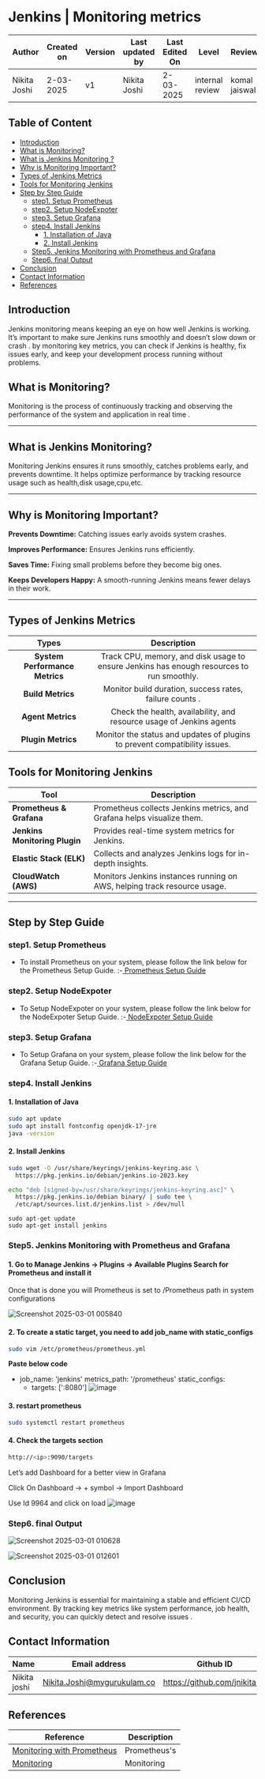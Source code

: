 # Jenkins | Monitoring metrics

| **Author** | **Created on** | **Version** | **Last updated by**|**Last Edited On**|**Level** |**Reviewer** |
|------------|---------------------------|-------------|----------------|-----|-------------|-------------|
| Nikita Joshi|  2-03-2025           | v1         | Nikita Joshi    |2-03-2025    |  internal review | komal jaiswal | 


## Table of Content
- [Introduction](#introduction)
- [What is Monitoring?](#what-is-monitoring)
- [What is Jenkins Monitoring ?](#what-is-jenkins-monitoring)
- [Why is Monitoring Important?](#why-is-monitoring-important)
- [Types of Jenkins Metrics ](#types-of-jenkins-metrics)
- [Tools for Monitoring Jenkins](#tools-for-monitoring-jenkins)
- [Step by Step Guide](#step-by-step-guide)
    - [step1. Setup Prometheus](#step1-setup-prometheus)
    - [step2. Setup NodeExpoter](#step2-setup-nodeexpoter)
    - [step3. Setup Grafana](#step3-setup-grafana)
    - [step4. Install Jenkins](#step4-install-jenkins)
      - [1. Installation of Java](#1-installation-of-java)
      - [2. Install Jenkins](#2-install-jenkins)
   - [Step5. Jenkins Monitoring with Prometheus and Grafana]()
   - [Step6. final Output](#step6-final-output)
- [Conclusion](Conclusion)
- [Contact Information](#contact-information)
- [References](#references)


## **Introduction**

Jenkins monitoring means keeping an eye on how well Jenkins is working. It’s important to make sure Jenkins runs smoothly and doesn’t slow down or crash . by monitoring key metrics, you can check if Jenkins is healthy, fix issues early, and keep your development process running without problems.


## **What is Monitoring?**

Monitoring is the process of continuously tracking and observing the performance of the system and application in real time  .


___
## **What is Jenkins Monitoring?**

Monitoring Jenkins ensures it runs smoothly, catches problems early, and prevents downtime. It helps optimize performance by tracking resource usage such as health,disk usage,cpu,etc.

___
## **Why is Monitoring Important?**
**Prevents Downtime:** Catching issues early avoids system crashes.

**Improves Performance:** Ensures Jenkins runs efficiently.

**Saves Time:** Fixing small problems before they become big ones.

**Keeps Developers Happy:** A smooth-running Jenkins means fewer delays in their work.
___
## **Types of Jenkins Metrics**

|       Types      |          Description               |
|:-----------------:|:-------------------------------------:|
| **System Performance Metrics** | Track CPU, memory, and disk usage to ensure Jenkins has enough resources to run smoothly.
| **Build Metrics** | Monitor build duration, success rates, failure counts .
| **Agent Metrics** | Check the health, availability, and resource usage of Jenkins agents 
| **Plugin Metrics** | Monitor the status and updates of plugins to prevent compatibility issues.


##  **Tools for Monitoring Jenkins**

| Tool                     | Description |
|--------------------------|-------------|
| **Prometheus & Grafana** | Prometheus collects Jenkins metrics, and Grafana helps visualize them. |
| **Jenkins Monitoring Plugin** | Provides real-time system metrics for Jenkins. |
| **Elastic Stack (ELK)** | Collects and analyzes Jenkins logs for in-depth insights. |
| **CloudWatch (AWS)** | Monitors Jenkins instances running on AWS, helping track resource usage. |
___
## **Step by Step Guide**

### **step1. Setup Prometheus**
 - To install Prometheus on your system, please follow the link below for the Prometheus Setup Guide. :-[ Prometheus Setup  Guide](https://github.com/snaatak-Zero-Downtime-Crew/Documentation/blob/Rohit-SCRUM-16/Common/Software/ScyllaDB/Installation/README.md)

### **step2. Setup NodeExpoter**
 - To Setup NodeExpoter on your system, please follow the link below for the NodeExpoter Setup Guide. :-[ NodeExpoter Setup  Guide](https://github.com/snaatak-Zero-Downtime-Crew/Documentation/blob/Rohit-SCRUM-16/Common/Software/ScyllaDB/Installation/README.md)

### **step3. Setup Grafana**
 - To Setup Grafana on your system, please follow the link below for the Grafana Setup Guide. :-[ Grafana Setup  Guide](https://github.com/snaatak-Zero-Downtime-Crew/Documentation/blob/Rohit-SCRUM-16/Common/Software/ScyllaDB/Installation/README.md)
### **step4. Install Jenkins**

#### **1. Installation of Java**
``` bash
sudo apt update
sudo apt install fontconfig openjdk-17-jre
java -version
```

#### **2. Install Jenkins**
``` bash
sudo wget -O /usr/share/keyrings/jenkins-keyring.asc \
  https://pkg.jenkins.io/debian/jenkins.io-2023.key
 ```
``` bash
echo "deb [signed-by=/usr/share/keyrings/jenkins-keyring.asc]" \
  https://pkg.jenkins.io/debian binary/ | sudo tee \
  /etc/apt/sources.list.d/jenkins.list > /dev/null
```
```
sudo apt-get update
sudo apt-get install jenkins
```

### **Step5. Jenkins Monitoring with Prometheus and Grafana**

####  **1. Go to Manage Jenkins → Plugins → Available Plugins Search for Prometheus and install it**

Once that is done you will Prometheus is set to /Prometheus path in system configurations

![Screenshot 2025-03-01 005840](https://github.com/user-attachments/assets/c9ad63e0-a2c4-4e21-b8b1-215c94f93679)


#### **2. To create a static target, you need to add job_name with static_configs**
``` bash
sudo vim /etc/prometheus/prometheus.yml
```
**Paste below code**

- job_name: 'jenkins'
   metrics_path: '/prometheus'
   static_configs:
     - targets: ['<jenkins-ip>:8080']
![image](https://github.com/user-attachments/assets/cc843c39-bb9f-4c08-af9a-18232e19899c)

#### **3. restart prometheus**
``` bash
sudo systemctl restart prometheus
```

#### **4. Check the targets section**
``` bash
http://<ip>:9090/targets
```


Let’s add Dashboard for a better view in Grafana

Click On Dashboard → + symbol → Import Dashboard

Use Id 9964 and click on load
![image](https://github.com/user-attachments/assets/e2c9fbaf-966a-427c-a63c-a2b9e1a2f183)
### **Step6. final Output**


![Screenshot 2025-03-01 010628](https://github.com/user-attachments/assets/aafc7951-79a3-47b6-bcc4-ba4b8dd1600b)

![Screenshot 2025-03-01 012601](https://github.com/user-attachments/assets/cbe64528-7d6c-4148-b70a-0da6d71b1b55)



## **Conclusion**

Monitoring Jenkins is essential for maintaining a stable and efficient CI/CD environment. By tracking key metrics like system performance, job health, and security, you can quickly detect and resolve issues .

## **Contact Information**

| **Name** | **Email address**            | **Github ID**
|----------|-------------------------------|-------------------|
| Nikita joshi    | Nikita.Joshi@mygurukulam.co    | https://github.com/jnikita19  |


## **References**

| Reference  | Description |
| ---------  | ----------- |
|[Monitoring with Prometheus](https://medium.com/@PriyamChauhan/introduction-to-monitoring-with-prometheus-fe2cfefb0952) |Prometheus's |
|[Monitoring](https://www.geeksforgeeks.org/what-is-a-monitor/)|Monitoring |

